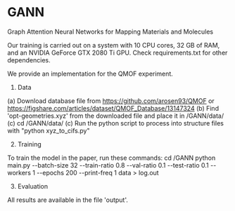 # GANN
Graph Attention Neural Networks for Mapping Materials and Molecules


Our training is carried out on a system with 10 CPU cores, 32 GB of RAM, and an NVIDIA GeForce GTX 2080 Ti GPU.
Check requirements.txt for other dependencies.


We provide an implementation for the QMOF experiment. 


1. Data

   
(a) Download database file from https://github.com/arosen93/QMOF or https://figshare.com/articles/dataset/QMOF_Database/13147324
(b) Find 'opt-geometries.xyz' from the downloaded file and place it in /GANN/data/
(c) cd /GANN/data/
(c) Run the python script to process into structure files with "python xyz_to_cifs.py"


2. Training

 
To train the model in the paper, run these commands:
cd /GANN
python main.py --batch-size 32 --train-ratio 0.8 --val-ratio 0.1 --test-ratio 0.1  --workers 1 --epochs 200 --print-freq 1 data > log.out

3. Evaluation

   
All results are available in the file 'output'.

